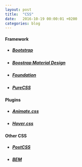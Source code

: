 ```yaml
---
layout: post
title:  "CSS"
date:   2016-10-19 00:00:01 +0200
categories: blog
---
```


#### **Framework**

* ##### [Bootstrap][link-bootstrap]

* ##### [Boostrap Material Design][link-bootstrap-material-design]

* ##### [Foundation][link-foundation]

* ##### [PureCSS][link-pure]

#### **Plugins**

* ##### [Animate.css][link-animate]

* ##### [Hover.css][link-hover]

#### **Other CSS**
* ##### [PostCSS][link-post]
* ##### [BEM][link-bem]

[link-bootstrap]: http://getbootstrap.com/
[link-bootstrap-material-design]: http://fezvrasta.github.io/bootstrap-material-design/#about
[link-foundation]: http://foundation.zurb.com/
[link-pure]: http://purecss.io/
[link-animate]: https://daneden.github.io/animate.css/
[link-hover]: http://ianlunn.github.io/Hover/
[link-post]: http://postcss.org/
[link-bem]: http://getbem.com/
